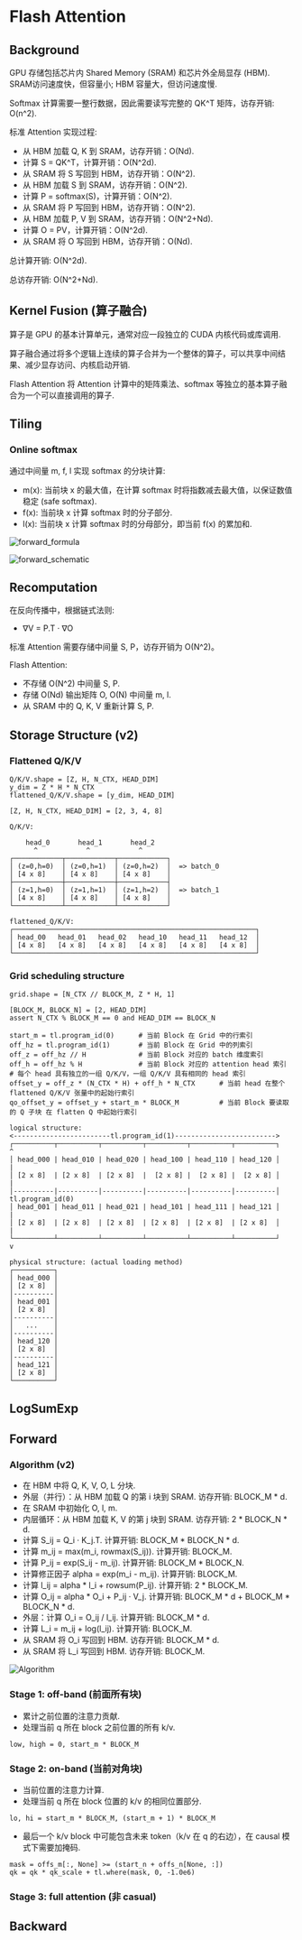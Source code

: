 <script src="https://polyfill.io/v3/polyfill.min.js?features=es6"></script>
<script id="MathJax-script" async src="https://cdn.jsdelivr.net/npm/mathjax@3/es5/tex-mml-chtml.js"></script>

# Flash Attention

## Background

GPU 存储包括芯片内 Shared Memory (SRAM) 和芯片外全局显存 (HBM). SRAM访问速度快，但容量小; HBM 容量大，但访问速度慢.

Softmax 计算需要一整行数据，因此需要读写完整的 QK^T 矩阵，访存开销: O(n^2).

标准 Attention 实现过程:

- 从 HBM 加载 Q, K 到 SRAM，访存开销：O(Nd).
- 计算 S = QK^T，计算开销：O(N^2d).
- 从 SRAM 将 S 写回到 HBM，访存开销：O(N^2).
- 从 HBM 加载 S 到 SRAM，访存开销：O(N^2).
- 计算 P = softmax(S)，计算开销：O(N^2).
- 从 SRAM 将 P 写回到 HBM，访存开销：O(N^2).
- 从 HBM 加载 P, V 到 SRAM，访存开销：O(N^2+Nd).
- 计算 O = PV，计算开销：O(N^2d).
- 从 SRAM 将 O 写回到 HBM，访存开销：O(Nd).

总计算开销: O(N^2d).

总访存开销: O(N^2+Nd).

## Kernel Fusion (算子融合)

算子是 GPU 的基本计算单元，通常对应一段独立的 CUDA 内核代码或库调用.

算子融合通过将多个逻辑上连续的算子合并为一个整体的算子，可以共享中间结果、减少显存访问、内核启动开销.

Flash Attention 将 Attention 计算中的矩阵乘法、softmax 等独立的基本算子融合为一个可以直接调用的算子.

## Tiling

### Online softmax

通过中间量 m, f, l 实现 softmax 的分块计算:

- m(x): 当前块 x 的最大值，在计算 softmax 时将指数减去最大值，以保证数值稳定 (safe softmax).
- f(x): 当前块 x 计算 softmax 时的分子部分.
- l(x): 当前块 x 计算 softmax 时的分母部分，即当前 f(x) 的累加和.

![forward_formula](forward_formula.png)

![forward_schematic](forward_schematic.png)

## Recomputation

在反向传播中，根据链式法则:

- ∇V = P.T · ∇O

标准 Attention 需要存储中间量 S, P，访存开销为 O(N^2)。

Flash Attention:

- 不存储 O(N^2) 中间量 S, P.
- 存储 O(Nd) 输出矩阵 O, O(N) 中间量 m, l.
- 从 SRAM 中的 Q, K, V 重新计算 S, P.

## Storage Structure (v2)

### Flattened Q/K/V

```
Q/K/V.shape = [Z, H, N_CTX, HEAD_DIM]
y_dim = Z * H * N_CTX
flattened_Q/K/V.shape = [y_dim, HEAD_DIM]
```

```
[Z, H, N_CTX, HEAD_DIM] = [2, 3, 4, 8]

Q/K/V:

    head_0       head_1       head_2
      ^            ^            ^
┌────────────┬────────────┬────────────┐
│ (z=0,h=0)  │ (z=0,h=1)  │ (z=0,h=2)  │  => batch_0
│ [4 x 8]    │ [4 x 8]    │ [4 x 8]    │
├────────────┼────────────┼────────────┤
│ (z=1,h=0)  │ (z=1,h=1)  │ (z=1,h=2)  │  => batch_1
│ [4 x 8]    │ [4 x 8]    │ [4 x 8]    │
└────────────┴────────────┴────────────┘

flattened_Q/K/V:
┌────────────────────────────────────────────────────────────┐
│ head_00   head_01   head_02   head_10   head_11   head_12  │
│ [4 x 8]   [4 x 8]   [4 x 8]   [4 x 8]   [4 x 8]   [4 x 8]  │
└────────────────────────────────────────────────────────────┘
```

### Grid scheduling structure
```
grid.shape = [N_CTX // BLOCK_M, Z * H, 1]
```

```
[BLOCK_M, BLOCK_N] = [2, HEAD_DIM]
assert N_CTX % BLOCK_M == 0 and HEAD_DIM == BLOCK_N
```

```
start_m = tl.program_id(0)      # 当前 Block 在 Grid 中的行索引
off_hz = tl.program_id(1)       # 当前 Block 在 Grid 中的列索引
off_z = off_hz // H             # 当前 Block 对应的 batch 维度索引
off_h = off_hz % H              # 当前 Block 对应的 attention head 索引
# 每个 head 具有独立的一组 Q/K/V，一组 Q/K/V 具有相同的 head 索引
offset_y = off_z * (N_CTX * H) + off_h * N_CTX      # 当前 head 在整个 flattened Q/K/V 张量中的起始行索引
qo_offset_y = offset_y + start_m * BLOCK_M          # 当前 Block 要读取的 Q 子块 在 flatten Q 中起始行索引

logical structure:
<------------------------tl.program_id(1)------------------------->
┌──────────┬──────────┬──────────┬──────────┬──────────┬──────────┐       ^
│ head_000 | head_010 | head_020 | head_100 | head_110 | head_120 │       |
│ [2 x 8]  | [2 x 8]  | [2 x 8]  |  [2 x 8] |  [2 x 8] |  [2 x 8] │       |
│----------|----------|----------|----------|----------|----------│ tl.program_id(0)
│ head_001 | head_011 | head_021 | head_101 | head_111 | head_121 │       |
│ [2 x 8]  | [2 x 8]  | [2 x 8]  | [2 x 8]  | [2 x 8]  | [2 x 8]  │       |
└──────────┴──────────┴──────────┴──────────┴──────────┴──────────┘       v

physical structure: (actual loading method)
┌──────────┐
│ head_000 │
│ [2 x 8]  │
│----------│
│ head_001 │
│ [2 x 8]  │
│----------│
│   ...    │
│----------│
│ head_120 │
│ [2 x 8]  │
│----------│
│ head_121 │
│ [2 x 8]  │
└──────────┘
```

## LogSumExp

## Forward

### Algorithm (v2)

- 在 HBM 中将 Q, K, V, O, L 分块.
- 外层（并行）：从 HBM 加载 Q 的第 i 块到 SRAM. 访存开销: BLOCK_M * d.
- 在 SRAM 中初始化 O, l, m.
- 内层循环：从 HBM 加载 K, V 的第 j 块到 SRAM. 访存开销: 2 * BLOCK_N * d.
- 计算 S_ij = Q_i · K_j.T. 计算开销: BLOCK_M * BLOCK_N * d.
- 计算 m_ij = max(m_i, rowmax(S_ij)). 计算开销: BLOCK_M.
- 计算 P_ij = exp(S_ij - m_ij). 计算开销: BLOCK_M * BLOCK_N.
- 计算修正因子 alpha = exp(m_i - m_ij). 计算开销: BLOCK_M.
- 计算 l_ij = alpha * l_i + rowsum(P_ij). 计算开销: 2 * BLOCK_M.
- 计算 O_ij = alpha * O_i + P_ij · V_j. 计算开销: BLOCK_M * d + BLOCK_M * BLOCK_N * d.
- 外层：计算 O_i = O_ij / l_ij. 计算开销: BLOCK_M * d.
- 计算 L_i = m_ij + log(l_ij). 计算开销: BLOCK_M.
- 从 SRAM 将 O_i 写回到 HBM. 访存开销: BLOCK_M * d.
- 从 SRAM 将 L_i 写回到 HBM. 访存开销: BLOCK_M.

![Algorithm](Algorithm.png)

### Stage 1: off-band (前面所有块)

- 累计之前位置的注意力贡献.
- 处理当前 q 所在 block 之前位置的所有 k/v.

```
low, high = 0, start_m * BLOCK_M
```

### Stage 2: on-band (当前对角块)

- 当前位置的注意力计算.
- 处理当前 q 所在 block 位置的 k/v 的相同位置部分.

```
lo, hi = start_m * BLOCK_M, (start_m + 1) * BLOCK_M
```

- 最后一个 k/v block 中可能包含未来 token（k/v 在 q 的右边），在 causal 模式下需要加掩码.

```
mask = offs_m[:, None] >= (start_n + offs_n[None, :])
qk = qk * qk_scale + tl.where(mask, 0, -1.0e6)
```

### Stage 3: full attention (非 casual)

## Backward

